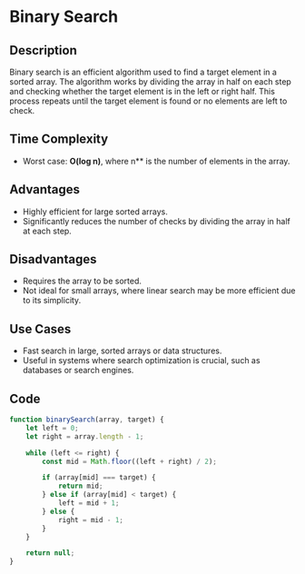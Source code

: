 # Binary Search

## Description

Binary search is an efficient algorithm used to find a target element in a sorted array. The algorithm works by dividing the array in half on each step and checking whether the target element is in the left or right half. This process repeats until the target element is found or no elements are left to check.

## Time Complexity

- Worst case: **O(log n)**, where n\*\* is the number of elements in the array.

## Advantages

- Highly efficient for large sorted arrays.
- Significantly reduces the number of checks by dividing the array in half at each step.

## Disadvantages

- Requires the array to be sorted.
- Not ideal for small arrays, where linear search may be more efficient due to its simplicity.

## Use Cases

- Fast search in large, sorted arrays or data structures.
- Useful in systems where search optimization is crucial, such as databases or search engines.

## Code

```javascript
function binarySearch(array, target) {
	let left = 0;
	let right = array.length - 1;

	while (left <= right) {
		const mid = Math.floor((left + right) / 2);

		if (array[mid] === target) {
			return mid;
		} else if (array[mid] < target) {
			left = mid + 1;
		} else {
			right = mid - 1;
		}
	}

	return null;
}
```
